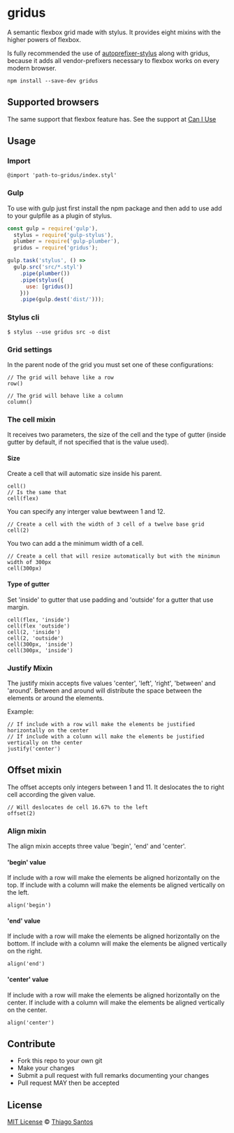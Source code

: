 # gridus
A semantic flexbox grid made with stylus. It provides eight mixins with the higher powers of flexbox.

Is fully recommended the use of [autoprefixer-stylus](https://github.com/jescalan/autoprefixer-stylus) along with gridus, because it adds all vendor-prefixers necessary to flexbox works on every modern browser.

`npm install --save-dev gridus`

## Supported browsers
The same support that flexbox feature has.
See the support at [Can I Use](http://caniuse.com/#feat=flexbox)

## Usage
### Import
``` stylus
@import 'path-to-gridus/index.styl'
```
### Gulp
To use with gulp just first install the npm package and then add to use add to your gulpfile as a plugin of stylus.
``` javascript
const gulp = require('gulp'),
  stylus = require('gulp-stylus'),
  plumber = require('gulp-plumber'),
  gridus = require('gridus');

gulp.task('stylus', () =>
  gulp.src('src/*.styl')
    .pipe(plumber())
    .pipe(stylus({
      use: [gridus()]
    }))
    .pipe(gulp.dest('dist/')));
```
### Stylus cli
`$ stylus --use gridus src -o dist`

### Grid settings

In the parent node of the grid you must set one of these configurations:

``` stylus
// The grid will behave like a row
row()

// The grid will behave like a column
column()
```

### The cell mixin

It receives two parameters, the size of the cell and the type of gutter (inside gutter by default, if not specified that is the value used).

#### Size

Create a cell that will automatic size inside his parent.

``` stylus
cell()
// Is the same that
cell(flex)
```

You can specify any interger value bewtween 1 and 12.

``` stylus
// Create a cell with the width of 3 cell of a twelve base grid
cell(2)
```

You two can add a the minimum width of a cell.

``` stylus
// Create a cell that will resize automatically but with the minimun width of 300px
cell(300px)
```

#### Type of gutter

Set 'inside' to gutter that use padding and 'outside' for a gutter that use margin.

``` stylus
cell(flex, 'inside')
cell(flex 'outside')
cell(2, 'inside')
cell(2, 'outside')
cell(300px, 'inside')
cell(300px, 'inside')
```

### Justify Mixin

The justify mixin accepts five values 'center', 'left', 'right', 'between' and 'around'.
Between and around will distribute the space between the elements or around the elements.

Example:

``` stylus
// If include with a row will make the elements be justified horizontally on the center
// If include with a column will make the elements be justified vertically on the center
justify('center')
```

## Offset mixin

The offset accepts only integers between 1 and 11. It deslocates the to right cell according the given value.

``` stylus
// Will deslocates de cell 16.67% to the left
offset(2)
```

### Align mixin

The align mixin accepts three value 'begin', 'end' and 'center'.

#### 'begin' value

If include with a row will make the elements be aligned horizontally on the top.
If include with a column will make the elements be aligned vertically on the left.

``` stylus
align('begin')
```

#### 'end' value

If include with a row will make the elements be aligned horizontally on the bottom.
If include with a column will make the elements be aligned vertically on the right.

``` stylus
align('end')
```

#### 'center' value

If include with a row will make the elements be aligned horizontally on the center.
If include with a column will make the elements be aligned vertically on the center.

``` stylus
align('center')
```

## Contribute

* Fork this repo to your own git
* Make your changes
* Submit a pull request with full remarks documenting your changes
* Pull request MAY then be accepted

## License
[MIT License](https://github.com/thiamsantos/gridus/blob/master/LICENSE.md) © [Thiago Santos](https://github.com/thiamsantos)
